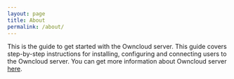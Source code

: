 ```yaml
---
layout: page
title: About
permalink: /about/
---
```


This is the guide to get started with the Owncloud server. This guide covers step-by-step instructions for installing, configuring and connecting users to the Owncloud server.
You can get more information about Owncloud server [here](https://owncloud.com/docs-guides/).


